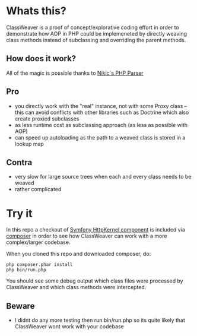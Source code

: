 # Whats this?

ClassWeaver is a proof of concept/explorative coding effort in order to demonstrate how AOP in PHP could be implemeneted by directly weaving class methods instead of subclassing and overriding the parent methods. 

## How does it work?

All of the magic is possible thanks to [Nikic´s PHP Parser](https://github.com/nikic/PHP-Parser/)

## Pro

- you directly work with the "real" instance, not with some Proxy class – this can avoid conflicts with other libraries such as Doctrine which also create proxied subclasses
- as less runtime cost as subclassing approach (as less as possible with AOP)
- can speed up autoloading as the path to a weaved class is stored in a lookup map

## Contra

- very slow for large source trees when each and every class needs to be weaved
- rather complicated

# Try it

In this repo a checkout of [Symfony HttpKernel component](https://github.com/symfony/HttpKernel) is included via [composer](https://github.com/composer/composer) in order to see how ClassWeaver can work with a more complex/larger codebase.

When you cloned this repo and downloaded composer, do:

    php composer.phar install
    php bin/run.php

You should see some debug output which class files were processed by ClassWeaver and which class methods were intercepted.

## Beware

- I didnt do any more testing then run bin/run.php so its quite likely that ClassWeaver wont work with your codebase
